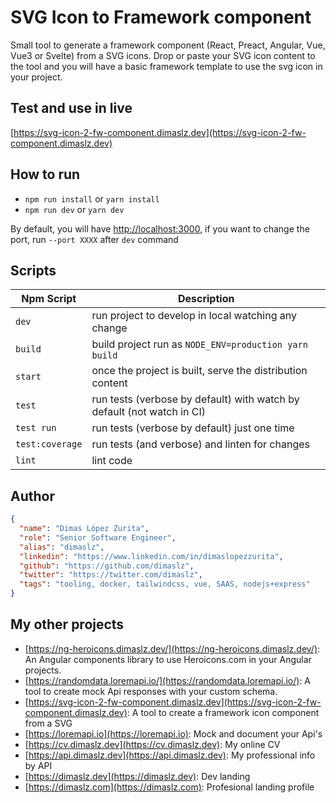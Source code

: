 # SVG Icon to Framework component

Small tool to generate a framework component (React, Preact, Angular, Vue, Vue3 or Svelte) from a SVG icons. Drop or paste your SVG icon content to the tool and you will have a basic framework template to use the svg icon in your project.

## Test and use in live

[https://svg-icon-2-fw-component.dimaslz.dev](https://svg-icon-2-fw-component.dimaslz.dev)

## How to run

- `npm run install` or `yarn install`
- `npm run dev` or `yarn dev`

By default, you will have [http://localhost:3000](http://localhost:3000), if you want to change the port, run `--port XXXX` after `dev` command

## Scripts

| Npm Script      | Description                                                            |
| --------------- | ---------------------------------------------------------------------- |
| `dev`           | run project to develop in local watching any change                    |
| `build`         | build project run as `NODE_ENV=production yarn build`                  |
| `start`         | once the project is built, serve the distribution content              |
| `test`          | run tests (verbose by default) with watch by default (not watch in CI) |
| `test run`      | run tests (verbose by default) just one time                           |
| `test:coverage` | run tests (and verbose) and linten for changes                         |
| `lint`          | lint code                                                              |

## Author

```json
{
  "name": "Dimas López Zurita",
  "role": "Senior Software Engineer",
  "alias": "dimaslz",
  "linkedin": "https://www.linkedin.com/in/dimaslopezzurita",
  "github": "https://github.com/dimaslz",
  "twitter": "https://twitter.com/dimaslz",
  "tags": "tooling, docker, tailwindcss, vue, SAAS, nodejs+express"
}
```

## My other projects

- [https://ng-heroicons.dimaslz.dev/](https://ng-heroicons.dimaslz.dev/): An Angular components library to use Heroicons.com in your Angular projects.
- [https://randomdata.loremapi.io/](https://randomdata.loremapi.io/): A tool to create mock Api responses with your custom schema.
- [https://svg-icon-2-fw-component.dimaslz.dev](https://svg-icon-2-fw-component.dimaslz.dev): A tool to create a framework icon component from a SVG
- [https://loremapi.io](https://loremapi.io): Mock and document your Api's
- [https://cv.dimaslz.dev](https://cv.dimaslz.dev): My online CV
- [https://api.dimaslz.dev](https://api.dimaslz.dev): My professional info by API
- [https://dimaslz.dev](https://dimaslz.dev): Dev landing
- [https://dimaslz.com](https://dimaslz.com): Profesional landing profile